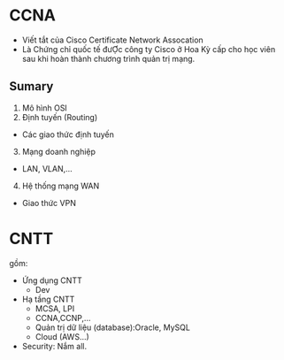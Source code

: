 # CCNA

- Viết tắt của Cisco Certificate Network Assocation
- Là Chứng chỉ quốc tế đưỢc công ty Cisco ở Hoa Kỳ cấp cho học viên sau khi hoàn thành chương trình quản trị mạng.

## Sumary
1. Mô hình OSI
2. Định tuyến (Routing)
- Các giao thức định tuyến
3. Mạng doanh nghiệp
- LAN, VLAN,...
4. Hệ thống mạng WAN
- Giao thức VPN


# CNTT
gồm:
- Ứng dụng CNTT
  - Dev
- Hạ tầng CNTT
  - MCSA, LPI
  - CCNA,CCNP,...
  - Quản trị dữ liệu (database):Oracle, MySQL
  - Cloud (AWS...)
- Security: Nắm all.